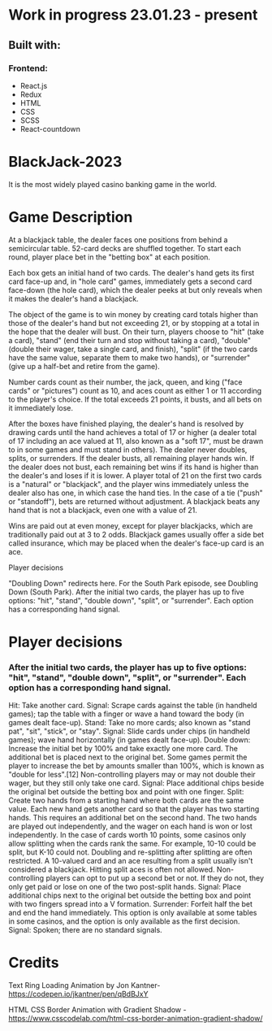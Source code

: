 
# Work in progress 23.01.23 - present
## Built with:

### Frontend:

- React.js
- Redux
- HTML
- CSS
- SCSS
- React-countdown

# BlackJack-2023
It is the most widely played casino banking game in the world.

# Game Description

At a blackjack table, the dealer faces one positions from behind a semicircular table.  52-card decks are shuffled together. To start each round, player place bet in the "betting box" at each position.  

Each box gets an initial hand of two cards. The dealer's hand gets its first card face-up and, in "hole card" games, immediately gets a second card face-down (the hole card), which the dealer peeks at but only reveals when it makes the dealer's hand a blackjack.  

The object of the game is to win money by creating card totals higher than those of the dealer's hand but not exceeding 21, or by stopping at a total in the hope that the dealer will bust. On their turn, players choose to "hit" (take a card), "stand" (end their turn and stop without taking a card), "double" (double their wager, take a single card, and finish), "split" (if the two cards have the same value, separate them to make two hands), or "surrender" (give up a half-bet and retire from the game).

Number cards count as their number, the jack, queen, and king ("face cards" or "pictures") count as 10, and aces count as either 1 or 11 according to the player's choice. If the total exceeds 21 points, it busts, and all bets on it immediately lose.

After the boxes have finished playing, the dealer's hand is resolved by drawing cards until the hand achieves a total of 17 or higher (a dealer total of 17 including an ace valued at 11, also known as a "soft 17", must be drawn to in some games and must stand in others). The dealer never doubles, splits, or surrenders. If the dealer busts, all remaining player hands win. If the dealer does not bust, each remaining bet wins if its hand is higher than the dealer's and loses if it is lower.
A player total of 21 on the first two cards is a "natural" or "blackjack", and the player wins immediately unless the dealer also has one, in which case the hand ties. In the case of a tie ("push" or "standoff"), bets are returned without adjustment. A blackjack beats any hand that is not a blackjack, even one with a value of 21.

Wins are paid out at even money, except for player blackjacks, which are traditionally paid out at 3 to 2 odds.
Blackjack games usually offer a side bet called insurance, which may be placed when the dealer's face-up card is an ace. 

Player decisions

"Doubling Down" redirects here. For the South Park episode, see Doubling Down (South Park).
After the initial two cards, the player has up to five options: "hit", "stand", "double down", "split", or "surrender". Each option has a corresponding hand signal.

# Player decisions

### After the initial two cards, the player has up to five options: "hit", "stand", "double down", "split", or "surrender". Each option has a corresponding hand signal.

Hit: Take another card.
Signal: Scrape cards against the table (in handheld games); tap the table with a finger or wave a hand toward the body (in games dealt face-up).
Stand: Take no more cards; also known as "stand pat", "sit", "stick", or "stay".
Signal: Slide cards under chips (in handheld games); wave hand horizontally (in games dealt face-up).
Double down: Increase the initial bet by 100% and take exactly one more card. The additional bet is placed next to the original bet. Some games permit the player to increase the bet by amounts smaller than 100%, which is known as "double for less".[12] Non-controlling players may or may not double their wager, but they still only take one card.
Signal: Place additional chips beside the original bet outside the betting box and point with one finger.
Split: Create two hands from a starting hand where both cards are the same value. Each new hand gets another card so that the player has two starting hands. This requires an additional bet on the second hand. The two hands are played out independently, and the wager on each hand is won or lost independently. In the case of cards worth 10 points, some casinos only allow splitting when the cards rank the same. For example, 10-10 could be split, but K-10 could not. Doubling and re-splitting after splitting are often restricted. A 10-valued card and an ace resulting from a split usually isn't considered a blackjack. Hitting split aces is often not allowed. Non-controlling players can opt to put up a second bet or not. If they do not, they only get paid or lose on one of the two post-split hands.
Signal: Place additional chips next to the original bet outside the betting box and point with two fingers spread into a V formation.
Surrender: Forfeit half the bet and end the hand immediately. This option is only available at some tables in some casinos, and the option is only available as the first decision.
Signal: Spoken; there are no standard signals.

# Credits 


Text Ring Loading Animation by Jon Kantner- https://codepen.io/jkantner/pen/qBdBJxY

HTML CSS Border Animation with Gradient Shadow -https://www.csscodelab.com/html-css-border-animation-gradient-shadow/
